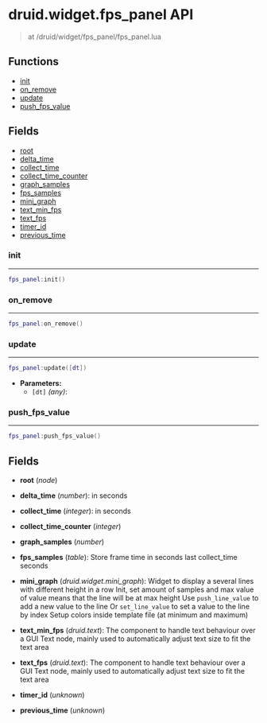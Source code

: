 # druid.widget.fps_panel API

> at /druid/widget/fps_panel/fps_panel.lua


## Functions
- [init](#init)
- [on_remove](#on_remove)
- [update](#update)
- [push_fps_value](#push_fps_value)


## Fields
- [root](#root)
- [delta_time](#delta_time)
- [collect_time](#collect_time)
- [collect_time_counter](#collect_time_counter)
- [graph_samples](#graph_samples)
- [fps_samples](#fps_samples)
- [mini_graph](#mini_graph)
- [text_min_fps](#text_min_fps)
- [text_fps](#text_fps)
- [timer_id](#timer_id)
- [previous_time](#previous_time)



### init

---
```lua
fps_panel:init()
```

### on_remove

---
```lua
fps_panel:on_remove()
```

### update

---
```lua
fps_panel:update([dt])
```

- **Parameters:**
	- `[dt]` *(any)*:

### push_fps_value

---
```lua
fps_panel:push_fps_value()
```


## Fields
<a name="root"></a>
- **root** (_node_)

<a name="delta_time"></a>
- **delta_time** (_number_):  in seconds

<a name="collect_time"></a>
- **collect_time** (_integer_):  in seconds

<a name="collect_time_counter"></a>
- **collect_time_counter** (_integer_)

<a name="graph_samples"></a>
- **graph_samples** (_number_)

<a name="fps_samples"></a>
- **fps_samples** (_table_):  Store frame time in seconds last collect_time seconds

<a name="mini_graph"></a>
- **mini_graph** (_druid.widget.mini_graph_): Widget to display a several lines with different height in a row
Init, set amount of samples and max value of value means that the line will be at max height
Use `push_line_value` to add a new value to the line
Or `set_line_value` to set a value to the line by index
Setup colors inside template file (at minimum and maximum)

<a name="text_min_fps"></a>
- **text_min_fps** (_druid.text_): The component to handle text behaviour over a GUI Text node, mainly used to automatically adjust text size to fit the text area

<a name="text_fps"></a>
- **text_fps** (_druid.text_): The component to handle text behaviour over a GUI Text node, mainly used to automatically adjust text size to fit the text area

<a name="timer_id"></a>
- **timer_id** (_unknown_)

<a name="previous_time"></a>
- **previous_time** (_unknown_)

